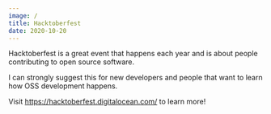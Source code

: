 ```yaml
---
image: /
title: Hacktoberfest
date: 2020-10-20
---
```


Hacktoberfest is a great event that happens each year and is about people contributing to open source software.

I can strongly suggest this for new developers and people that want to learn how OSS development happens.

Visit https://hacktoberfest.digitalocean.com/ to learn more!